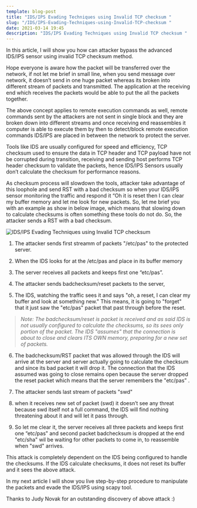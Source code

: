 ```yaml
---
template: blog-post
title: "IDS/IPS Evading Techniques using Invalid TCP checksum "
slug: "/IDS/IPS-Evading-Techniques-using-Invalid-TCP-checksum "
date: 2021-03-14 19:45
description: "IDS/IPS Evading Techniques using Invalid TCP checksum "
---
```

In this article, I will show you how can attacker bypass the advanced IDS/IPS sensor using invalid TCP checksum method.


Hope everyone is aware how the packet will be transferred over the network, if not let me brief in small line, when you send message over network, it doesn’t send in one huge packet whereas its broken into different stream of packets and transmitted. The application at the receiving end which receives the packets would be able to put the all the packets together.


The above concept applies to remote execution commands as well, remote commands sent by the attackers are not sent in single block and they are broken down into different streams and once receiving end reassembles it computer is able to execute them by then to detect/block remote execution commands IDS/IPS are placed in between the network to protect the server.


Tools like IDS are usually configured for speed and efficiency, TCP checksum used to ensure the data in TCP header and TCP payload have not be corrupted during transition, receiving and sending host performs TCP header checksum to validate the packets, hence IDS/IPS Sensors usually don’t calculate the checksum for performance reasons.


As checksum process will slowdown the tools, attacker take advantage of this loophole and send RST with a bad checksum so when your IDS/IPS sensor monitoring the traffic and respond it “Oh it is reset then I can clear my buffer memory and let me look for new packets. So, let me brief you with an example as show in below image, which means that slowing down to calculate checksums is often something these tools do not do. So, the attacker sends a RST with a bad checksum.

![IDS/IPS Evading Techniques using Invalid TCP checksum ](/assets/ids_ips.png "IDS/IPS Evading Techniques using Invalid TCP checksum ")

1. The attacker sends first streamm of packets "/etc/pas" to the protected server.

2. When the IDS looks for at the /etc/pas and place in its buffer memory

3. The server receives all packets and keeps first one “etc/pas”.

4.  The attacker sends badchecksum/reset  packets to the server,

5. The IDS, watching the traffic sees it and says "oh, a reset, I can clear my buffer and look at something new." This means, it is going to "forget" that it just saw the "etc/pas" packet that past through before the reset.

> *Note: The badchecksum/reset is packet is received and as said IDS is not usually configured to calculate the checksums, so its sees only portion of the packet.   The IDS "assumes" that the connection is about to close and clears ITS OWN memory, preparing for a new set of packets.*

6. The  badchecksum/RST packet that was allowed through the IDS will arrive at the server  and server actually going to calculate the checksum and since its bad packet it will drop it. The connection that the IDS assumed was going to close remains open because the server dropped the reset packet which means that the server remembers the "etc/pas” .

7. The attacker sends last stream of packets "swd"

8.  when it receives new set of packet (swd) it doesn’t see any threat because swd itself not a full command, the IDS will find nothing threatening about it and will let it pass through.


9. So let me clear it, the server receives all three packets and keeps first one “etc/pas" and second packet badchecksum is dropped at the end "etc/sha" wil be waiting for other packets to come in, to reassemble when "swd" arrives.


This attack is completely dependent on the IDS being configured to handle the checksums. If the IDS calculate checksums, it does not reset its buffer and it sees the above attack.

In my next article I will show you live step-by-step procedure to manipulate the packets and evade the IDS/IPS using scapy tool.

Thanks to Judy Novak for an outstanding discovery of above attack :)